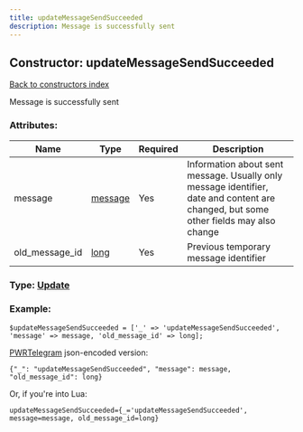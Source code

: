 ```yaml
---
title: updateMessageSendSucceeded
description: Message is successfully sent
---
```

## Constructor: updateMessageSendSucceeded  
[Back to constructors index](index.md)



Message is successfully sent

### Attributes:

| Name     |    Type       | Required | Description |
|----------|---------------|----------|-------------|
|message|[message](../types/message.md) | Yes|Information about sent message. Usually only message identifier, date and content are changed, but some other fields may also change|
|old\_message\_id|[long](../types/long.md) | Yes|Previous temporary message identifier|



### Type: [Update](../types/Update.md)


### Example:

```
$updateMessageSendSucceeded = ['_' => 'updateMessageSendSucceeded', 'message' => message, 'old_message_id' => long];
```  

[PWRTelegram](https://pwrtelegram.xyz) json-encoded version:

```
{"_": "updateMessageSendSucceeded", "message": message, "old_message_id": long}
```


Or, if you're into Lua:  


```
updateMessageSendSucceeded={_='updateMessageSendSucceeded', message=message, old_message_id=long}

```


